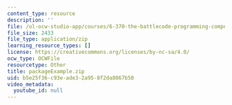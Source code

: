 ```yaml
---
content_type: resource
description: ''
file: /ol-ocw-studio-app/courses/6-370-the-battlecode-programming-competition-january-iap-2013/b5e25f36c93eade32a958f2da8067b50_packageExample.zip
file_size: 2433
file_type: application/zip
learning_resource_types: []
license: https://creativecommons.org/licenses/by-nc-sa/4.0/
ocw_type: OCWFile
resourcetype: Other
title: packageExample.zip
uid: b5e25f36-c93e-ade3-2a95-8f2da8067b50
video_metadata:
  youtube_id: null
---
```

